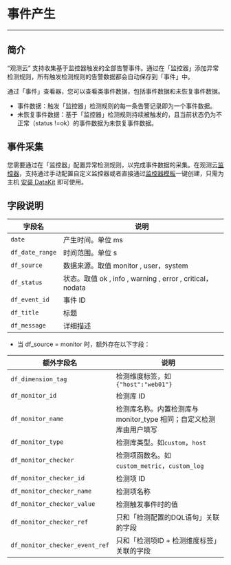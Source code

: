 # 事件产生
---

## 简介

“观测云” 支持收集基于监控器触发的全部告警事件。通过在「监控器」添加异常检测规则，所有触发检测规则的告警数据都会自动保存到「事件」中。

通过「事件」查看器，您可以查看类事件数据，包括事件数据和未恢复事件数据。

- 事件数据：触发「监控器」检测规则的每一条告警记录即为一个事件数据。
- 未恢复事件数据：基于「监控器」检测规则持续被触发的，且当前状态仍为不正常（status !=ok）的事件数据为未恢复事件数据。

## 事件采集

您需要通过在「监控器」配置异常检测规则，以完成事件数据的采集。在观测云[监控器](../monitoring/index.md)，支持通过手动配置自定义监控器或者直接通过[监控器模板](../monitoring/template.md)一键创建，只需为主机 [安装 DataKit](../datakit/datakit-install.md) 即可使用。

## 字段说明
| 字段名 | 说明 |
| --- | --- |
| `date` | 产生时间。单位 ms |
| `df_date_range` | 时间范围。单位 s |
| `df_source` | 数据来源。取值 monitor , user，system |
| `df_status` | 状态。取值 ok , info , warning , error , critical，nodata |
| `df_event_id` | 事件 ID |
| `df_title` | 标题 |
| `df_message` | 详细描述 |


- 当 df_source = monitor 时，额外存在以下字段：

| 额外字段名 | 说明 |
| --- | --- |
| `df_dimension_tag` | 检测维度标签，如`{"host":"web01"}` |
| `df_monitor_id` | 检测库 ID  |
| `df_monitor_name` | 检测库名称。内置检测库与 monitor_type 相同；自定义检测库由用户填写 |
| `df_monitor_type` | 检测库类型。如`custom`，`host` |
| `df_monitor_checker` | 检测项函数名。如`custom_metric`，`custom_log` |
| `df_monitor_checker_id` | 检测项 ID |
| `df_monitor_checker_name` | 检测项名称 |
| `df_monitor_checker_value` | 检测触发事件时的值 |
| `df_monitor_checker_ref` | 只和「检测配置的DQL语句」关联的字段 |
| `df_monitor_checker_event_ref` | 只和「检测项ID + 检测维度标签」关联的字段 |
